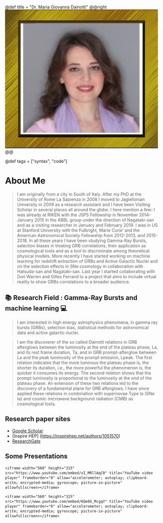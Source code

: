 @def title = "Dr. Maria Giovanna Dainotti"
@@right ![](/assets/Maria-Dainotti.jpg )@@

@def tags = ["syntax", "code"]

# About Me

> I am originally from a city in South of Italy. After my PhD at the University of Rome La Sapienza in 2008 I moved to Jagiellonian University in 2009 as a research assistant and I have been Visiting Scholar in several places all around the globe. I here mention a few: I was already at RIKEN with the JSPS Fellowship in November 2014-January 2015 in the ABBL group under the direction of Nagataki-san and as a visiting researcher in January and February 2019. I was in US at Stanford University with the Fulbright, Marie Curie’ and the American Astronomical Society Fellowship from 2012-2013, and 2015-2018. In all these years I have been studying Gamma-Ray Bursts, selection biases in treating GRB correlations, their application as cosmological tools and as a tool to discriminate among theoretical physical models. More recently I have started working on machine learning for redshift extraction of GRBs and Active Galactic Nuclei and on the selection effects in SNe cosmology in collaboration with Hatsuda-san and Nagataki-san. Last year I started collaborating with Don Warren and Gilles Ferrand to a project that aims to include virtual reality to show GRBs correlations to a broader audience.
  
  ## :books:    Research Field : Gamma-Ray Bursts and machine learning    :computer:

> I am interested in high energy astrophysics phenomena, in gamma ray bursts (GRBs), selection bias, statistical methods for astronomical data and active galactic nuclei.

>  I am the discoverer of the so called Dainotti relations in GRB afterglows between the luminosity at the end of the plateau phase, La, and its rest frame duration, Ta, and in GRB prompt-afterglow between La and the peak luminosity of the prompt emission, Lpeak. The first relation indicates that the more luminous the plateau phase is, the shorter its duration, i.e., the more powerful the phenomenon is, the quicker it consumes its energy. The second relation shows that the prompt luminosity is proportional to the luminosity at the end of the plateau phase. An extension of these two relations led to the discovery of a fundamental plane for GRB afterglows. I have since applied these relations in combination with supernovae Type Ia (SNe Ia) and cosmic microwave background radiation (CMB) as cosmological tools. 


##  Research paper sites
*  [Google Scholar](https://scholar.google.com/citations?user=1NXy7lIAAAAJ&hl=en)
*  [Inspire HEP] (https://inspirehep.net/authors/1051570)
*  [ResearchGate](https://www.researchgate.net/profile/Maria-Dainotti)


  

## Some Presentations



~~~
<iframe width="560" height="315" src="https://www.youtube.com/embed/xI_MRllAqC0" title="YouTube video player" frameborder="0" allow="accelerometer; autoplay; clipboard-write; encrypted-media; gyroscope; picture-in-picture" allowfullscreen></iframe>
~~~
~~~
<iframe width="560" height="315" src="https://www.youtube.com/embed/6Qe0G_McgqY" title="YouTube video player" frameborder="0" allow="accelerometer; autoplay; clipboard-write; encrypted-media; gyroscope; picture-in-picture" allowfullscreen></iframe>
~~~
